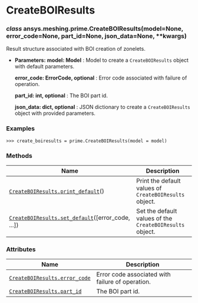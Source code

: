 # CreateBOIResults



### *class* ansys.meshing.prime.CreateBOIResults(model=None, error_code=None, part_id=None, json_data=None, \*\*kwargs)

Result structure associated with BOI creation of zonelets.

* **Parameters:**
  **model: Model**
  : Model to create a `CreateBOIResults` object with default parameters.

  **error_code: ErrorCode, optional**
  : Error code associated with failure of operation.

  **part_id: int, optional**
  : The BOI part id.

  **json_data: dict, optional**
  : JSON dictionary to create a `CreateBOIResults` object with provided parameters.

### Examples

```pycon
>>> create_boiresults = prime.CreateBOIResults(model = model)
```

<!-- !! processed by numpydoc !! -->

### Methods

| Name | Description |
|-----------------------------------------------------------------------------------------------------------------------------------------------------------|----------------------------------------------------------|
| [`CreateBOIResults.print_default`](ansys.meshing.prime.CreateBOIResults.print_default.md#ansys.meshing.prime.CreateBOIResults.print_default)()            | Print the default values of `CreateBOIResults` object.   |
| [`CreateBOIResults.set_default`](ansys.meshing.prime.CreateBOIResults.set_default.md#ansys.meshing.prime.CreateBOIResults.set_default)([error_code, ...]) | Set the default values of the `CreateBOIResults` object. |

### Attributes

| Name | Description |
|---------------------------------------------------------------------------------------------------------------------------------------|----------------------------------------------------|
| [`CreateBOIResults.error_code`](ansys.meshing.prime.CreateBOIResults.error_code.md#ansys.meshing.prime.CreateBOIResults.error_code)   | Error code associated with failure of operation.   |
| [`CreateBOIResults.part_id`](ansys.meshing.prime.CreateBOIResults.part_id.md#ansys.meshing.prime.CreateBOIResults.part_id)            | The BOI part id.                                   |

